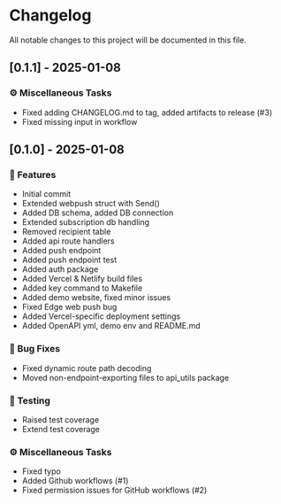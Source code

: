 # Changelog

All notable changes to this project will be documented in this file.

## [0.1.1] - 2025-01-08

### ⚙️ Miscellaneous Tasks

- Fixed adding CHANGELOG.md to tag, added artifacts to release (#3)
- Fixed missing input in workflow

## [0.1.0] - 2025-01-08

### 🚀 Features

- Initial commit
- Extended webpush struct with Send()
- Added DB schema, added DB connection
- Extended subscription db handling
- Removed recipient table
- Added api route handlers
- Added push endpoint
- Added push endpoint test
- Added auth package
- Added Vercel & Netlify build files
- Added key command to Makefile
- Added demo website, fixed minor issues
- Fixed Edge web push bug
- Added Vercel-specific deployment settings
- Added OpenAPI yml, demo env and README.md

### 🐛 Bug Fixes

- Fixed dynamic route path decoding
- Moved non-endpoint-exporting files to api_utils package

### 🧪 Testing

- Raised test coverage
- Extend test coverage

### ⚙️ Miscellaneous Tasks

- Fixed typo
- Added Github workflows (#1)
- Fixed permission issues for GitHub workflows (#2)

<!-- generated by git-cliff -->

